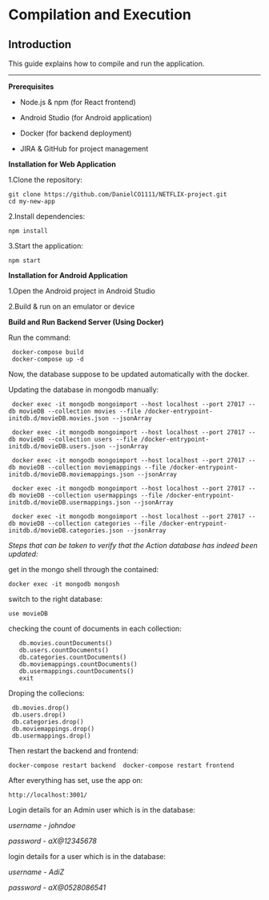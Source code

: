 # Compilation and Execution

## Introduction

This guide explains how to compile and run the application.

---

**Prerequisites**

+ Node.js & npm (for React frontend)

+ Android Studio (for Android application)

+ Docker (for backend deployment)

+ JIRA & GitHub for project management

**Installation for Web Application**

1.Clone the repository:

```
git clone https://github.com/DanielCO1111/NETFLIX-project.git
cd my-new-app
```

2.Install dependencies:
```
npm install
```

3.Start the application:
```
npm start
```
**Installation for Android Application**

1.Open the Android project in Android Studio

2.Build & run on an emulator or device

**Build and Run Backend Server (Using Docker)**

Run the command:
```
 docker-compose build     
 docker-compose up -d
```
Now, the database suppose to be updated automatically with the docker.

Updating the database in mongodb manually:

```
 docker exec -it mongodb mongoimport --host localhost --port 27017 --db movieDB --collection movies --file /docker-entrypoint-initdb.d/movieDB.movies.json --jsonArray
 
 docker exec -it mongodb mongoimport --host localhost --port 27017 --db movieDB --collection users --file /docker-entrypoint-initdb.d/movieDB.users.json --jsonArray

 docker exec -it mongodb mongoimport --host localhost --port 27017 --db movieDB --collection moviemappings --file /docker-entrypoint-initdb.d/movieDB.moviemappings.json --jsonArray
 
 docker exec -it mongodb mongoimport --host localhost --port 27017 --db movieDB --collection usermappings --file /docker-entrypoint-initdb.d/movieDB.usermappings.json --jsonArray
 
 docker exec -it mongodb mongoimport --host localhost --port 27017 --db movieDB --collection categories --file /docker-entrypoint-initdb.d/movieDB.categories.json --jsonArray
```
*Steps that can be taken to verify that the Action database has indeed been updated:*

 get in the mongo shell through the contained:
 ```
docker exec -it mongodb mongosh
```

 switch to the right database:
```
use movieDB
```

checking the count of documents in each collection:
```
   db.movies.countDocuments()
   db.users.countDocuments()
   db.categories.countDocuments()
   db.moviemappings.countDocuments()
   db.usermappings.countDocuments()
   exit
```
 Droping the collecions:
 ```
  db.movies.drop()
  db.users.drop()
  db.categories.drop()
  db.moviemappings.drop()
  db.usermappings.drop()
```

Then restart the backend and frontend:
```
docker-compose restart backend  docker-compose restart frontend
```

After everything has set, use the app on:
```
http://localhost:3001/
```

 Login details for an Admin user which is in the database:
 
  *username - johndoe*
  
  *password - aX@12345678*
  
 login details for a user which is in the database:
 
 *username - AdiZ*
 
 *password - aX@0528086541*
